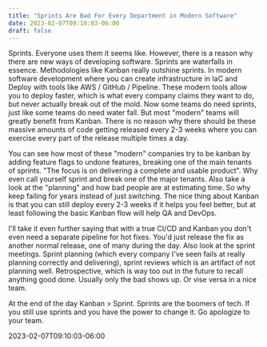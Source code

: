 ```yaml
---
title: "Sprints Are Bad For Every Department in Modern Software"
date: 2023-02-07T09:10:03-06:00
draft: false
---
```


Sprints. Everyone uses them it seems like. However, there is a reason why there are new ways of developing software. Sprints are waterfalls in essence. Methodologies like Kanban really outshine sprints. In modern software development where you can create infrastructure in IaC and Deploy with tools like AWS / GitHub / Pipeline. These modern tools allow you to deploy faster, which is what every company claims they want to do, but never actually break out of the mold. Now some teams do need sprints, just like some teams do need water fall. But most "modern" teams will greatly benefit from Kanban. There is no reason why there should be these massive amounts of code getting released every 2-3 weeks where you can exercise every part of the release multiple times a day. 

You can see how most of these "modern" companies try to be kanban by adding feature flags to undone features, breaking one of the main tenants of sprints. "The focus is on delivering a complete and usable product". Why even call yourself sprint and break one of the major tenants. Also take a look at the "planning" and how bad people are at estimating time. So why keep failing for years instead of just switching. The nice thing about Kanban is that you can still deploy every 2-3 weeks if it helps you feel better, but at least following the basic Kanban flow will help QA and DevOps. 

I'll take it even further saying that with a true CI/CD and Kanban you don't even need a separate pipeline for hot fixes. You'd just release the fix as another normal release, one of many during the day. Also look at the sprint meetings. Sprint planning (which every company I've seen fails at really planning correctly and delivering), sprint reviews which is an artifact of not planning well. Retrospective, which is way too out in the future to recall anything good done. Usually only the bad shows up. Or vise versa in a nice team. 

At the end of the day Kanban > Sprint. Sprints are the boomers of tech. If you still use sprints and you have the power to change it. Go apologize to your team.

2023-02-07T09:10:03-06:00
